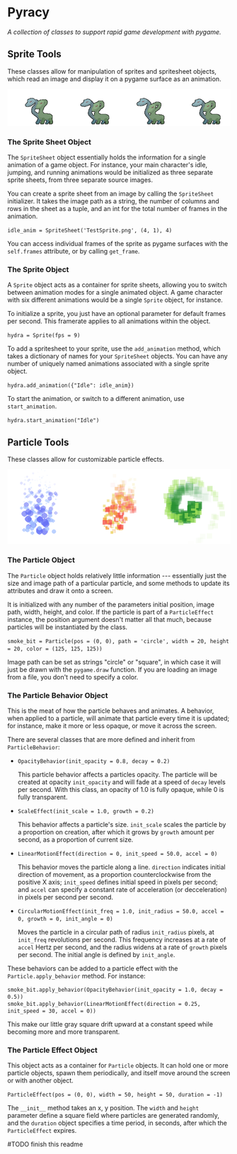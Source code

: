 # Pyracy
*A collection of classes to support rapid game development with pygame.*



## Sprite Tools
These classes allow for manipulation of sprites and spritesheet objects, which read an image and display it on a pygame surface as an animation.

![image](https://raw.githubusercontent.com/jeremycryan/pyracy/master/TestSprite.png)

### The Sprite Sheet Object

The `SpriteSheet` object essentially holds the information for a single animation of a game object. For instance, your main character's idle, jumping, and running animations would be initialized as three separate sprite sheets, from three separate source images.

You can create a sprite sheet from an image by calling the `SpriteSheet` initializer. It takes the image path as a string, the number of columns and rows in the sheet as a tuple, and an int for the total number of frames in the animation.

`idle_anim = SpriteSheet('TestSprite.png', (4, 1), 4)`

You can access individual frames of the sprite as pygame surfaces with the `self.frames` attribute, or by calling `get_frame`.

### The Sprite Object

A `Sprite` object acts as a container for sprite sheets, allowing you to switch between animation modes for a single animated object. A game character with six different animations would be a single `Sprite` object, for instance.

To initialize a sprite, you just have an optional parameter for default frames per second. This framerate applies to all animations within the object.

`hydra = Sprite(fps = 9)`

To add a spritesheet to your sprite, use the `add_animation` method, which takes a dictionary of names for your `SpriteSheet` objects. You can have any number of uniquely named animations associated with a single sprite object.

`hydra.add_animation({"Idle": idle_anim})`

To start the animation, or switch to a different animation, use `start_animation`.

`hydra.start_animation("Idle")`

##  Particle Tools

These classes allow for customizable particle effects.

![image](https://raw.githubusercontent.com/jeremycryan/pyracy/master/particle_effect_example.png)

### The Particle Object

The `Particle` object holds relatively little information --- essentially just the size and image path of a particular particle, and some methods to update its attributes and draw it onto a screen.

It is initialized with any number of the parameters initial position, image path, width, height, and color. If the particle is part of a `ParticleEffect` instance, the position argument doesn't matter all that much, because particles will be instantiated by the class.

`smoke_bit = Particle(pos = (0, 0), path = 'circle', width = 20, height = 20, color = (125, 125, 125))`

Image path can be set as strings "circle" or "square", in which case it will just be drawn with the `pygame.draw` function. If you are loading an image from a file, you don't need to specify a color.

### The Particle Behavior Object

This is the meat of how the particle behaves and animates. A behavior, when applied to a particle, will animate that particle every time it is updated; for instance, make it more or less opaque, or move it across the screen.

There are several classes that are more defined and inherit from `ParticleBehavior`:

- `OpacityBehavior(init_opacity = 0.8, decay = 0.2)`

  This particle behavior affects a particles opacity. The particle will be created at opacity `init_opacity` and will fade at a speed of `decay` levels per second. With this class, an opacity of 1.0 is fully opaque, while 0 is fully transparent.
  
- `ScaleEffect(init_scale = 1.0, growth = 0.2)`
 
  This behavior affects a particle's size. `init_scale` scales the particle by a proportion on creation, after which it grows by `growth` amount per second, as a proportion of current size.
  
- `LinearMotionEffect(direction = 0, init_speed = 50.0, accel = 0)`

  This behavior moves the particle along a line. `direction` indicates initial direction of movement, as a proportion counterclockwise from the positive X axis; `init_speed` defines initial speed in pixels per second; and `accel` can specify a constant rate of acceleration (or decceleration) in pixels per second per second.
  
- `CircularMotionEffect(init_freq = 1.0, init_radius = 50.0, accel = 0, growth = 0, init_angle = 0)`

  Moves the particle in a circular path of radius `init_radius` pixels, at `init_freq` revolutions per second. This frequency increases at a rate of `accel` Hertz per second, and the radius widens at a rate of `growth` pixels per second. The initial angle is defined by `init_angle`.
  
These behaviors can be added to a particle effect with the `Particle.apply_behavior` method. For instance:

```
smoke_bit.apply_behavior(OpacityBehavior(init_opacity = 1.0, decay = 0.5))
smoke_bit.apply_behavior(LinearMotionEffect(direction = 0.25, init_speed = 30, accel = 0))
```

This make our little gray square drift upward at a constant speed while becoming more and more transparent.

### The Particle Effect Object

This object acts as a container for `Particle` objects. It can hold one or more particle objects, spawn them periodically, and itself move around the screen or with another object.

`ParticleEffect(pos = (0, 0), width = 50, height = 50, duration = -1)`

The `__init__` method takes an x, y position. The `width` and `height` parameter define a square field where particles are generated randomly, and the `duration` object specifies a time period, in seconds, after which the `ParticleEffect` expires.

#TODO finish this readme
